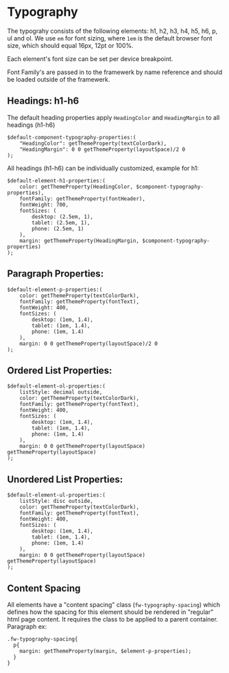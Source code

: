 # Typography
The typograhy consists of the following elements: h1, h2, h3, h4, h5, h6, p, ul and ol. We use `em` for font sizing, where `1em` is the default browser font size, which should equal 16px, 12pt or 100%.

Each element's font size can be set per device breakpoint.

Font Family's are passed in to the framewerk by name reference and should be loaded outside of the framewerk.

## Headings: h1-h6

The default heading properties apply `HeadingColor` and `HeadingMargin` to all headings (h1-h6)
```
$default-component-typography-properties:(
    "HeadingColor": getThemeProperty(textColorDark),
    "HeadingMargin": 0 0 getThemeProperty(layoutSpace)/2 0
);
```

All headings (h1-h6) can be individually customized, example for h1:
```
$default-element-h1-properties:(
    color: getThemeProperty(HeadingColor, $component-typography-properties),
    fontFamily: getThemeProperty(fontHeader),
    fontWeight: 700,
    fontSizes: (
        desktop: (2.5em, 1),
        tablet: (2.5em, 1),
        phone: (2.5em, 1)
    ),
    margin: getThemeProperty(HeadingMargin, $component-typography-properties)
);
```

## Paragraph Properties:
```
$default-element-p-properties:(
    color: getThemeProperty(textColorDark),
    fontFamily: getThemeProperty(fontText),
    fontWeight: 400,
    fontSizes: (
        desktop: (1em, 1.4),
        tablet: (1em, 1.4),
        phone: (1em, 1.4)
    ),
    margin: 0 0 getThemeProperty(layoutSpace)/2 0 
);
```

## Ordered List Properties:
```
$default-element-ol-properties:(
    listStyle: decimal outside,
    color: getThemeProperty(textColorDark),
    fontFamily: getThemeProperty(fontText),
    fontWeight: 400,
    fontSizes: (
        desktop: (1em, 1.4),
        tablet: (1em, 1.4),
        phone: (1em, 1.4)
    ),
    margin: 0 0 getThemeProperty(layoutSpace) getThemeProperty(layoutSpace)
);
```

## Unordered List Properties:
```
$default-element-ul-properties:(
    listStyle: disc outside,
    color: getThemeProperty(textColorDark),
    fontFamily: getThemeProperty(fontText),
    fontWeight: 400,
    fontSizes: (
        desktop: (1em, 1.4),
        tablet: (1em, 1.4),
        phone: (1em, 1.4)
    ),
    margin: 0 0 getThemeProperty(layoutSpace) getThemeProperty(layoutSpace)
);
```

## Content Spacing

All elements have a "content spacing" class (`fw-typography-spacing`) which defines how the spacing for this element should be rendered in "regular" html page content. It requires the class to be applied to a parent container. Paragraph ex:
```
.fw-typography-spacing{
  p{
    margin: getThemeProperty(margin, $element-p-properties);
  }
}
```